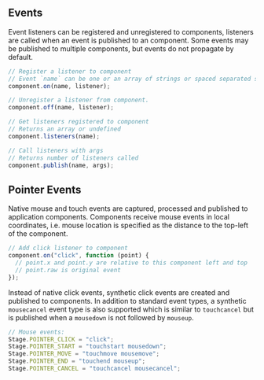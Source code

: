 ## Events

Event listeners can be registered and unregistered to components, listeners are called when an event is published to an component.
Some events may be published to multiple components, but events do not propagate by default.

```javascript
// Register a listener to component
// Event `name` can be one or an array of strings or spaced separated strings
component.on(name, listener);

// Unregister a listener from component.
component.off(name, listener);

// Get listeners registered to component
// Returns an array or undefined
component.listeners(name);

// Call listeners with args
// Returns number of listeners called
component.publish(name, args);
```

## Pointer Events

Native mouse and touch events are captured, processed and published to application components.
Components receive mouse events in local coordinates, i.e. mouse location is specified as the distance to the top-left of the component.

```javascript
// Add click listener to component
component.on("click", function (point) {
  // point.x and point.y are relative to this component left and top
  // point.raw is original event
});
```

Instead of native click events, synthetic click events are created and published to components.
In addition to standard event types, a synthetic `mousecancel` event type is also supported which is similar to `touchcancel` but is published when a `mousedown` is not followed by `mouseup`.

```javascript
// Mouse events:
Stage.POINTER_CLICK = "click";
Stage.POINTER_START = "touchstart mousedown";
Stage.POINTER_MOVE = "touchmove mousemove";
Stage.POINTER_END = "touchend mouseup";
Stage.POINTER_CANCEL = "touchcancel mousecancel";
```
